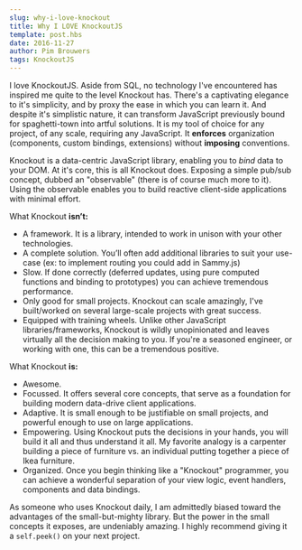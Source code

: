 ```yaml
---
slug: why-i-love-knockout
title: Why I LOVE KnockoutJS
template: post.hbs
date: 2016-11-27
author: Pim Brouwers
tags: KnockoutJS
---
```

I love KnockoutJS. Aside from SQL, no technology I've encountered has inspired me quite to the level Knockout has. There's a captivating elegance to it's simplicity, and by proxy the ease in which you can learn it. And despite it's simplistic nature, it can transform JavaScript previously bound for spaghetti-town into artful solutions. It is my tool of choice for any project, of any scale, requiring any JavaScript. It **enforces** organization (components, custom bindings, extensions) without **imposing** conventions.

Knockout is a data-centric JavaScript library, enabling you to *bind* data to your DOM. At it's core, this is all Knockout does. Exposing a simple pub/sub concept, dubbed an "observable" (there is of course much more to it). Using the observable enables you to build reactive client-side applications with minimal effort. 

What Knockout **isn’t:**
- A framework. It is a library, intended to work in unison with your other technologies.
- A complete solution. You’ll often add additional libraries to suit your use-case (ex:  to implement routing you could add in Sammy.js)
- Slow. If done correctly (deferred updates, using pure computed functions and binding to prototypes) you can achieve tremendous performance.
- Only good for small projects. Knockout can scale amazingly, I've built/worked on several large-scale projects with great success.
- Equipped with training wheels. Unlike other JavaScript libraries/frameworks, Knockout is wildly unopinionated and leaves virtually all the decision making to you. If you're a seasoned engineer, or working with one, this can be a tremendous positive. 

What Knockout **is:** 
- Awesome.
- Focussed. It offers several core concepts, that serve as a foundation for building modern data-drive client applications.
- Adaptive. It is small enough to be justifiable on small projects, and powerful enough to use on large applications.
- Empowering. Using Knockout puts the decisions in your hands, you will build it all and thus understand it all. My favorite analogy is a carpenter building a piece of furniture vs. an individual putting together a piece of Ikea furniture. 
- Organized. Once you begin thinking like a "Knockout" programmer, you can achieve a wonderful separation of your view logic, event handlers, components and data bindings.


As someone who uses Knockout daily, I am admittedly biased toward the advantages of the small-but-mighty library. But the power in the small concepts it exposes, are undeniably amazing. I highly recommend giving it a `self.peek()` on your next project.
